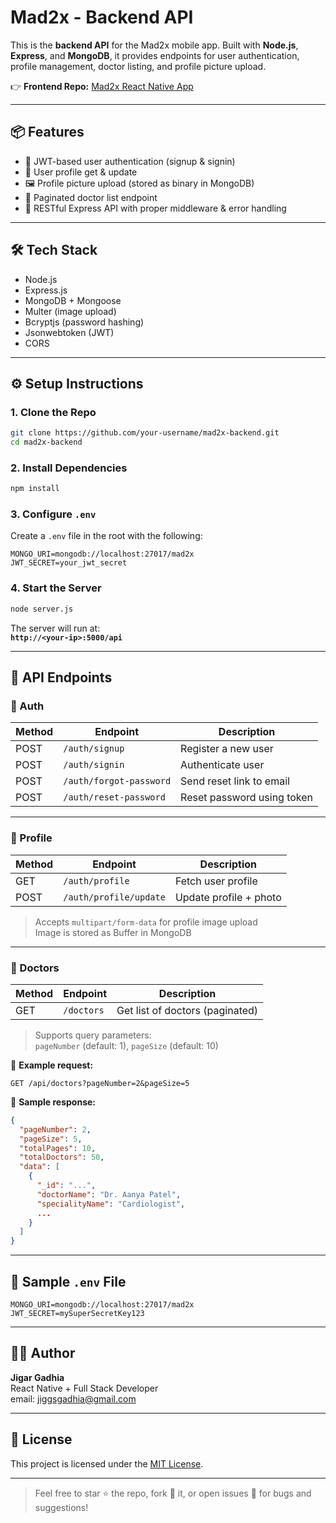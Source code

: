 # Mad2x - Backend API

This is the **backend API** for the Mad2x mobile app. Built with **Node.js**, **Express**, and **MongoDB**, it provides endpoints for user authentication, profile management, doctor listing, and profile picture upload.

👉 **Frontend Repo:** [Mad2x React Native App](https://github.com/Jigar-Gadhia/mad2x)

---

## 📦 Features

- 🔐 JWT-based user authentication (signup & signin)
- 👤 User profile get & update
- 🖼️ Profile picture upload (stored as binary in MongoDB)
- 🏥 Paginated doctor list endpoint
- 📄 RESTful Express API with proper middleware & error handling

---

## 🛠️ Tech Stack

- Node.js
- Express.js
- MongoDB + Mongoose
- Multer (image upload)
- Bcryptjs (password hashing)
- Jsonwebtoken (JWT)
- CORS

---

## ⚙️ Setup Instructions

### 1. Clone the Repo

```bash
git clone https://github.com/your-username/mad2x-backend.git
cd mad2x-backend
```

### 2. Install Dependencies

```bash
npm install
```

### 3. Configure `.env`

Create a `.env` file in the root with the following:

```env
MONGO_URI=mongodb://localhost:27017/mad2x
JWT_SECRET=your_jwt_secret
```

### 4. Start the Server

```bash
node server.js
```

The server will run at:  
**`http://<your-ip>:5000/api`**

---

## 📑 API Endpoints

### 🔐 Auth

| Method | Endpoint                     | Description                     |
|--------|------------------------------|---------------------------------|
| POST   | `/auth/signup`               | Register a new user             |
| POST   | `/auth/signin`               | Authenticate user               |
| POST   | `/auth/forgot-password`      | Send reset link to email        |
| POST   | `/auth/reset-password`       | Reset password using token      |

---

### 👤 Profile

| Method | Endpoint                     | Description                  |
|--------|------------------------------|------------------------------|
| GET    | `/auth/profile`              | Fetch user profile           |
| POST   | `/auth/profile/update`       | Update profile + photo       |

> Accepts `multipart/form-data` for profile image upload  
> Image is stored as Buffer in MongoDB

---

### 🏥 Doctors

| Method | Endpoint                | Description                        |
|--------|-------------------------|------------------------------------|
| GET    | `/doctors`              | Get list of doctors (paginated)   |

> Supports query parameters:  
> `pageNumber` (default: 1), `pageSize` (default: 10)

📌 **Example request:**
```
GET /api/doctors?pageNumber=2&pageSize=5
```

📌 **Sample response:**
```json
{
  "pageNumber": 2,
  "pageSize": 5,
  "totalPages": 10,
  "totalDoctors": 50,
  "data": [
    {
      "_id": "...",
      "doctorName": "Dr. Aanya Patel",
      "specialityName": "Cardiologist",
      ...
    }
  ]
}
```

---

## 🧪 Sample `.env` File

```env
MONGO_URI=mongodb://localhost:27017/mad2x
JWT_SECRET=mySuperSecretKey123
```

---

## 🧑‍💻 Author

**Jigar Gadhia**  
React Native + Full Stack Developer  
email: jiggsgadhia@gmail.com

---

## 📜 License

This project is licensed under the [MIT License](https://opensource.org/licenses/MIT).

---

> Feel free to star ⭐ the repo, fork 🍴 it, or open issues 🐞 for bugs and suggestions!
